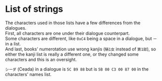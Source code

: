 # List of strings

The characters used in those lists have a few differences from the dialogues. \
First, all characters are one under their dialogue counterpart. \
Some characters are different, like `0xC4` being a space in a dialogue, but `ー` in a list. \
And last, books' numerotation use wrong kanjis (`騎1女` instead of `第1部`), so either the kanji list is really a different one, or they changed some characters and this is an oversight.

`シーダ` (Ceada) in a dialogue is `5C B9 88` but is `5B 00 C3 00 87 00` in the characters' names list.

